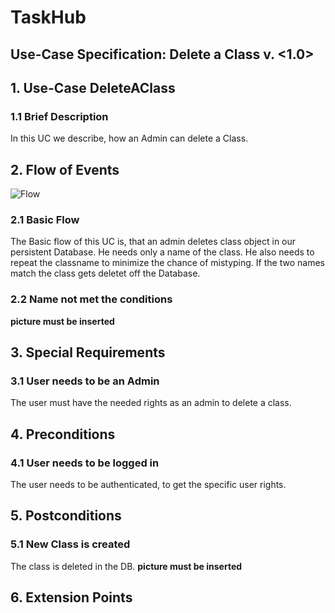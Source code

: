 # TaskHub
## Use-Case Specification: Delete a Class  v. <1.0>

## 1. Use-Case DeleteAClass

### 1.1 Brief Description
In this UC we describe, how an Admin can delete a Class.

## 2. Flow of Events
![Flow](https://raw.githubusercontent.com/Unk3wn/TaskHub---Documentation/master/UC/UCD/CRUD-Class/AD_Delete.png)

### 2.1 Basic Flow
The Basic flow of this UC is, that an admin deletes class object in our persistent Database. He needs only a name of the class. He also needs to repeat the classname to minimize the chance of mistyping. If the two names match the class gets deletet off the Database.

### 2.2 Name not met the conditions
 __picture must be inserted__


## 3. Special Requirements
### 3.1 User needs to be an Admin
The user must have the needed rights as an admin to delete a class.

## 4. Preconditions
### 4.1 User needs to be logged in
The user needs to be authenticated, to get the specific user rights.

## 5. Postconditions
### 5.1 New Class is created
The class is deleted in the DB.
 __picture must be inserted__
  
## 6. Extension Points

